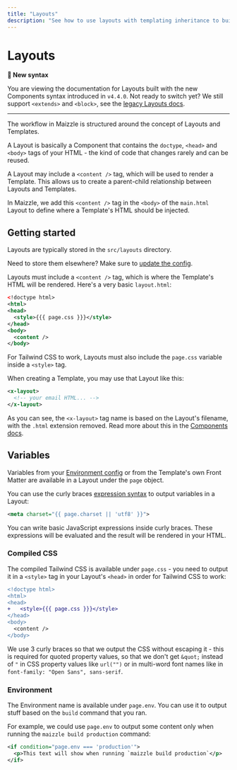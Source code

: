 ```yaml
---
title: "Layouts"
description: "See how to use layouts with templating inheritance to build your HTML emails in Maizzle."
---
```


# Layouts

**👋 New syntax**

You are viewing the documentation for Layouts built with the new Components syntax introduced in `v4.4.0`.
Not ready to switch yet? We still support `<extends>` and `<block>`, see the [legacy Layouts docs](https://v43x.maizzle.com/docs/layouts).

---

The workflow in Maizzle is structured around the concept of Layouts and Templates.

A Layout is basically a Component that contains the `doctype`, `<head>` and `<body>` tags of your HTML - the kind of code that changes rarely and can be reused.

A Layout may include a `<content />` tag, which will be used to render a Template. This allows us to create a parent-child relationship between Layouts and Templates.

In Maizzle, we add this `<content />` tag in the `<body>` of the `main.html` Layout to define where a Template's HTML should be injected.

## Getting started

Layouts are typically stored in the `src/layouts` directory.

<alert>Need to store them elsewhere? Make sure to [update the config](/docs/configuration/components#folders).</alert>

Layouts must include a `<content />` tag, which is where the Template's HTML will be rendered.
Here's a very basic `layout.html`:

<code-sample title="src/layouts/layout.html">

  ```xml
  <!doctype html>
  <html>
  <head>
    <style>{{{ page.css }}}</style>
  </head>
  <body>
    <content />
  </body>
  ```

</code-sample>

<alert>For Tailwind CSS to work, Layouts must also include the `page.css` variable inside a `<style>` tag.</alert>

When creating a Template, you may use that Layout like this:

<code-sample title="src/templates/example.html">

  ```xml
  <x-layout>
    <!-- your email HTML... -->
  </x-layout>
  ```

</code-sample>

As you can see, the `<x-layout>` tag name is based on the Layout's filename, with the `.html` extension removed. Read more about this in the [Components docs](/docs/components#x-tag).

## Variables

Variables from your [Environment config](/docs/environments) or from the Template's own Front Matter are available in a Layout under the `page` object.

You can use the curly braces [expression syntax](/docs/expressions) to output variables in a Layout:

```xml
<meta charset="{{ page.charset || 'utf8' }}">
```

You can write basic JavaScript expressions inside curly braces. These expressions will be evaluated and the result will be rendered in your HTML.

### Compiled CSS

The compiled Tailwind CSS is available under `page.css` - you need to output it in a `<style>` tag in your Layout's `<head>` in order for Tailwind CSS to work:

<code-sample title="src/layouts/layout.html">

  ```diff
  <!doctype html>
  <html>
  <head>
+   <style>{{{ page.css }}}</style>
  </head>
  <body>
    <content />
  </body>
  ```

</code-sample>

We use 3 curly braces so that we output the CSS without escaping it - this is required for quoted property values, so that we don't get `&quot;` instead of `"` in CSS property values like `url("")` or in multi-word font names like in `font-family: "Open Sans", sans-serif`.

### Environment

The Environment name is available under `page.env`. You can use it to output stuff based on the `build` command that you ran.

For example, we could use `page.env` to output some content only when running the `maizzle build production` command:

```xml
<if condition="page.env === 'production'">
  <p>This text will show when running `maizzle build production`</p>
</if>
```
